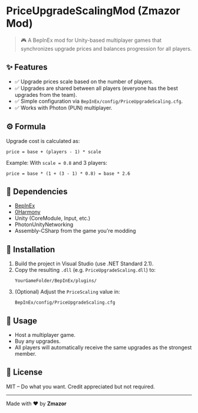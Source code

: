 
# PriceUpgradeScalingMod (Zmazor Mod)

> 🎮 A BepInEx mod for Unity-based multiplayer games that synchronizes upgrade prices and balances progression for all players.

## ✨ Features

- ✅ Upgrade prices scale based on the number of players.
- ✅ Upgrades are shared between all players (everyone has the best upgrades from the team).
- ✅ Simple configuration via `BepInEx/config/PriceUpgradeScaling.cfg`.
- ✅ Works with Photon (PUN) multiplayer.

## ⚙️ Formula

Upgrade cost is calculated as:

```
price = base + (players - 1) * scale
```

Example: With `scale = 0.8` and 3 players:
```
price = base * (1 + (3 - 1) * 0.8) = base * 2.6
```

## 🧩 Dependencies

- [BepInEx](https://github.com/BepInEx/BepInEx)
- [0Harmony](https://github.com/pardeike/Harmony)
- Unity (CoreModule, Input, etc.)
- PhotonUnityNetworking
- Assembly-CSharp from the game you're modding

## 🔧 Installation

1. Build the project in Visual Studio (use .NET Standard 2.1).
2. Copy the resulting `.dll` (e.g. `PriceUpgradeScaling.dll`) to:
   ```
   YourGameFolder/BepInEx/plugins/
   ```
3. (Optional) Adjust the `PriceScaling` value in:
   ```
   BepInEx/config/PriceUpgradeScaling.cfg
   ```

## 🧪 Usage

- Host a multiplayer game.
- Buy any upgrades.
- All players will automatically receive the same upgrades as the strongest member.

## 📜 License

MIT – Do what you want. Credit appreciated but not required.

---

Made with ❤️ by **Zmazor**
